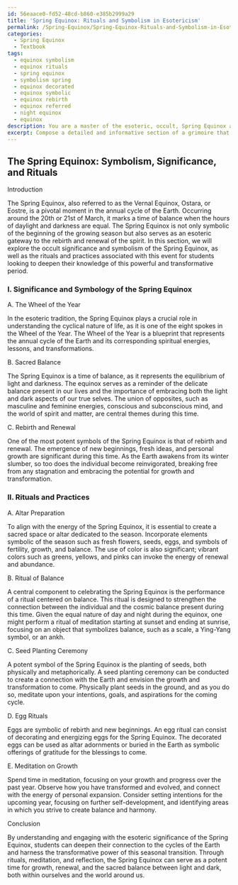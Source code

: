 ```yaml
---
id: 56eaace0-fd52-48cd-b860-e385b2999a29
title: 'Spring Equinox: Rituals and Symbolism in Esotericism'
permalink: /Spring-Equinox/Spring-Equinox-Rituals-and-Symbolism-in-Esotericism/
categories:
  - Spring Equinox
  - Textbook
tags:
  - equinox symbolism
  - equinox rituals
  - spring equinox
  - symbolism spring
  - equinox decorated
  - equinox symbolic
  - equinox rebirth
  - equinox referred
  - night equinox
  - equinox
description: You are a master of the esoteric, occult, Spring Equinox and education, you have written many textbooks on the subject in ways that provide students with rich and deep understanding of the subject. You are being asked to write textbook-like sections on a topic and you do it with full context, explainability, and reliability in accuracy to the true facts of the topic at hand, in a textbook style that a student would easily be able to learn from, in a rich, engaging, and contextual way. Always include relevant context (such as formulas and history), related concepts, and in a way that someone can gain deep insights from.
excerpt: Compose a detailed and informative section of a grimoire that focuses on the occult significance of the Spring Equinox, its esoteric symbolism, and the rituals and practices associated with this event for students seeking to deepen their knowledge and understanding of this powerful seasonal transition.
---
```


## The Spring Equinox: Symbolism, Significance, and Rituals

Introduction

The Spring Equinox, also referred to as the Vernal Equinox, Ostara, or Eostre, is a pivotal moment in the annual cycle of the Earth. Occurring around the 20th or 21st of March, it marks a time of balance when the hours of daylight and darkness are equal. The Spring Equinox is not only symbolic of the beginning of the growing season but also serves as an esoteric gateway to the rebirth and renewal of the spirit. In this section, we will explore the occult significance and symbolism of the Spring Equinox, as well as the rituals and practices associated with this event for students looking to deepen their knowledge of this powerful and transformative period.

### I. Significance and Symbology of the Spring Equinox

A. The Wheel of the Year

In the esoteric tradition, the Spring Equinox plays a crucial role in understanding the cyclical nature of life, as it is one of the eight spokes in the Wheel of the Year. The Wheel of the Year is a blueprint that represents the annual cycle of the Earth and its corresponding spiritual energies, lessons, and transformations.

B. Sacred Balance

The Spring Equinox is a time of balance, as it represents the equilibrium of light and darkness. The equinox serves as a reminder of the delicate balance present in our lives and the importance of embracing both the light and dark aspects of our true selves. The union of opposites, such as masculine and feminine energies, conscious and subconscious mind, and the world of spirit and matter, are central themes during this time.

C. Rebirth and Renewal

One of the most potent symbols of the Spring Equinox is that of rebirth and renewal. The emergence of new beginnings, fresh ideas, and personal growth are significant during this time. As the Earth awakens from its winter slumber, so too does the individual become reinvigorated, breaking free from any stagnation and embracing the potential for growth and transformation.

### II. Rituals and Practices

A. Altar Preparation

To align with the energy of the Spring Equinox, it is essential to create a sacred space or altar dedicated to the season. Incorporate elements symbolic of the season such as fresh flowers, seeds, eggs, and symbols of fertility, growth, and balance. The use of color is also significant; vibrant colors such as greens, yellows, and pinks can invoke the energy of renewal and abundance.

B. Ritual of Balance

A central component to celebrating the Spring Equinox is the performance of a ritual centered on balance. This ritual is designed to strengthen the connection between the individual and the cosmic balance present during this time. Given the equal nature of day and night during the equinox, one might perform a ritual of meditation starting at sunset and ending at sunrise, focusing on an object that symbolizes balance, such as a scale, a Ying-Yang symbol, or an ankh.

C. Seed Planting Ceremony

A potent symbol of the Spring Equinox is the planting of seeds, both physically and metaphorically. A seed planting ceremony can be conducted to create a connection with the Earth and envision the growth and transformation to come. Physically plant seeds in the ground, and as you do so, meditate upon your intentions, goals, and aspirations for the coming cycle.

D. Egg Rituals

Eggs are symbolic of rebirth and new beginnings. An egg ritual can consist of decorating and energizing eggs for the Spring Equinox. The decorated eggs can be used as altar adornments or buried in the Earth as symbolic offerings of gratitude for the blessings to come.

E. Meditation on Growth

Spend time in meditation, focusing on your growth and progress over the past year. Observe how you have transformed and evolved, and connect with the energy of personal expansion. Consider setting intentions for the upcoming year, focusing on further self-development, and identifying areas in which you strive to create balance and harmony.

Conclusion

By understanding and engaging with the esoteric significance of the Spring Equinox, students can deepen their connection to the cycles of the Earth and harness the transformative power of this seasonal transition. Through rituals, meditation, and reflection, the Spring Equinox can serve as a potent time for growth, renewal, and the sacred balance between light and dark, both within ourselves and the world around us.
